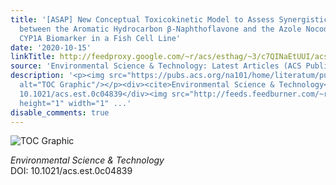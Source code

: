 ```yaml
---
title: '[ASAP] New Conceptual Toxicokinetic Model to Assess Synergistic Mixture Effects
  between the Aromatic Hydrocarbon β-Naphthoflavone and the Azole Nocodazole on the
  CYP1A Biomarker in a Fish Cell Line'
date: '2020-10-15'
linkTitle: http://feedproxy.google.com/~r/acs/esthag/~3/c7QINaEtUUI/acs.est.0c04839
source: 'Environmental Science & Technology: Latest Articles (ACS Publications)'
description: '<p><img src="https://pubs.acs.org/na101/home/literatum/publisher/achs/journals/content/esthag/0/esthag.ahead-of-print/acs.est.0c04839/20201015/images/medium/es0c04839_0007.gif"
  alt="TOC Graphic"/></p><div><cite>Environmental Science & Technology</cite></div><div>DOI:
  10.1021/acs.est.0c04839</div><img src="http://feeds.feedburner.com/~r/acs/esthag/~4/c7QINaEtUUI"
  height="1" width="1" ...'
disable_comments: true
---
```

<p><img src="https://pubs.acs.org/na101/home/literatum/publisher/achs/journals/content/esthag/0/esthag.ahead-of-print/acs.est.0c04839/20201015/images/medium/es0c04839_0007.gif" alt="TOC Graphic"/></p><div><cite>Environmental Science & Technology</cite></div><div>DOI: 10.1021/acs.est.0c04839</div><img src="http://feeds.feedburner.com/~r/acs/esthag/~4/c7QINaEtUUI" height="1" width="1" ...